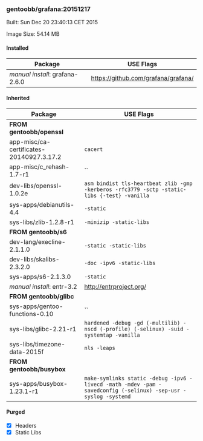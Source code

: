 ### gentoobb/grafana:20151217
Built: Sun Dec 20 23:40:13 CET 2015

Image Size: 54.14 MB
#### Installed
Package | USE Flags
--------|----------
*manual install*: grafana-2.6.0 | https://github.com/grafana/grafana/
#### Inherited
Package | USE Flags
--------|----------
**FROM gentoobb/openssl** |
app-misc/ca-certificates-20140927.3.17.2 | `cacert`
app-misc/c_rehash-1.7-r1 | ``
dev-libs/openssl-1.0.2e | `asm bindist tls-heartbeat zlib -gmp -kerberos -rfc3779 -sctp -static-libs {-test} -vanilla`
sys-apps/debianutils-4.4 | `-static`
sys-libs/zlib-1.2.8-r1 | `-minizip -static-libs`
**FROM gentoobb/s6** |
dev-lang/execline-2.1.1.0 | `-static -static-libs`
dev-libs/skalibs-2.3.2.0 | `-doc -ipv6 -static-libs`
sys-apps/s6-2.1.3.0 | `-static`
*manual install*: entr-3.2 | http://entrproject.org/
**FROM gentoobb/glibc** |
sys-apps/gentoo-functions-0.10 | ``
sys-libs/glibc-2.21-r1 | `hardened -debug -gd (-multilib) -nscd (-profile) (-selinux) -suid -systemtap -vanilla`
sys-libs/timezone-data-2015f | `nls -leaps`
**FROM gentoobb/busybox** |
sys-apps/busybox-1.23.1-r1 | `make-symlinks static -debug -ipv6 -livecd -math -mdev -pam -savedconfig (-selinux) -sep-usr -syslog -systemd`
#### Purged
- [x] Headers
- [x] Static Libs

